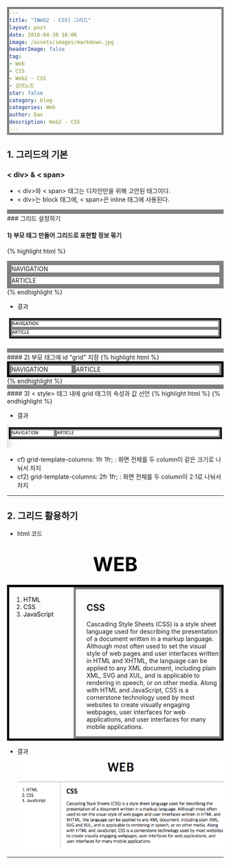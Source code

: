 ```yaml
---
title: "[Web2 - CSS] 그리드"
layout: post
date: 2018-04-30 16:06
image: /assets/images/markdown.jpg
headerImage: false
tag:
- Web
- CSS
- Web2 - CSS
- 강의노트
star: false
category: blog
categories: Web
author: Dan
description: Web2 - CSS
---
```

## 1. 그리드의 기본

### < div> & < span>
* < div>와 < span> 태그는 디자인만을 위해 고안된 태그이다.
* < div>는 block 태그에, < span>은 inline 태그에 사용된다.

<div class="breaker"></div>
### 그리드 설정하기

#### 1) 부모 태그 만들어 그리드로 표현할 정보 묶기
{% highlight html %}
<style>
div
{
  border: 5px solid gray;
}
</style>
</head>
<body>
<div>
  <div>NAVIGATION</div>
  <div>ARTICLE</div>
</div>
</body>
{% endhighlight %}

* 결과

![Markdowm Image][1]

<div class="breaker"></div>
#### 2) 부모 태그에 id "grid" 지정
{% highlight html %}
<body>
  <div id = "grid">
    <div>NAVIGATION</div>
    <div>ARTICLE</div>
  </div>
</body>
{% endhighlight %}

<div class="breaker"></div>
#### 3) < style> 태그 내에 grid 태그의 속성과 값 선언
{% highlight html %}
<style>
#grid
{
      border: 5px solid black;
      display: grid;
      grid-template-columns: 150px 1fr; // 첫 번째 column  NAVIGATION의 크기를 150px,
                                                                       // 나머지는 두 번째 column인 ARTICLE이 차지
}
div
{
  border: 5px solid gray;
}
</style>
{% endhighlight %}

* 결과

![Markdowm Image][2]

* cf) grid-template-columns: 1fr 1fr; : 화면 전체를 두 column이 같은 크기로 나눠서 차지
* cf2) grid-template-columns: 2fr 1fr; : 화면 전체를 두 column이 2:1로 나눠서 차지

---
## 2. 그리드 활용하기

* html 코드
<style>
  a
  {
    color: black;
    text-decoration: none;
  }
  h1
  {
    font-size: 45px;
    text-align:  center;
    border-bottom: 1px solid gray;
    margin: 0;
    padding: 20px;
  }
  #grid ol
  {
      border-right: 1px solid gray;
      width: 100px;
      margin: 0;
      padding: 20px;
      padding-left: 33px;
  }
  #grid
  {
    display: grid;
    grid-template-columns: 150px 1fr;
  }
  #grid #article
  {
    padding-left: 25px;
  }
  body
  {
    margin: 0;
  }
</style>

</head>
<body>
  <h1><a href="index.html">WEB</a></h1>
<div id = "grid">
  <ol>
    <li><a href="1.html">HTML</a></li>
    <li><a href="2.html" >CSS</a></li>
    <li><a href="3.html">JavaScript</a></li>
  </ol>
  <div id = "article">
  <h2>CSS</h2>
  <p>
    Cascading Style Sheets (CSS) is a style sheet language used for describing the presentation of a document written in a markup language. Although most often used to set the visual style of web pages and user interfaces written in HTML and XHTML, the language can be applied to any XML document, including plain XML, SVG and XUL, and is applicable to rendering in speech, or on other media. Along with HTML and JavaScript, CSS is a cornerstone technology used by most websites to create visually engaging webpages, user interfaces for web applications, and user interfaces for many mobile applications.
  </p>
  </div>
 </div>

 * 결과
 ![Markdowm Image][3]

---
[1]: /assets/images/스크린샷2018-04-30-8.jpg
[2]: /assets/images/스크린샷2018-04-30-9.jpg
[3]: /assets/images/스크린샷2018-04-30-10.jpg
